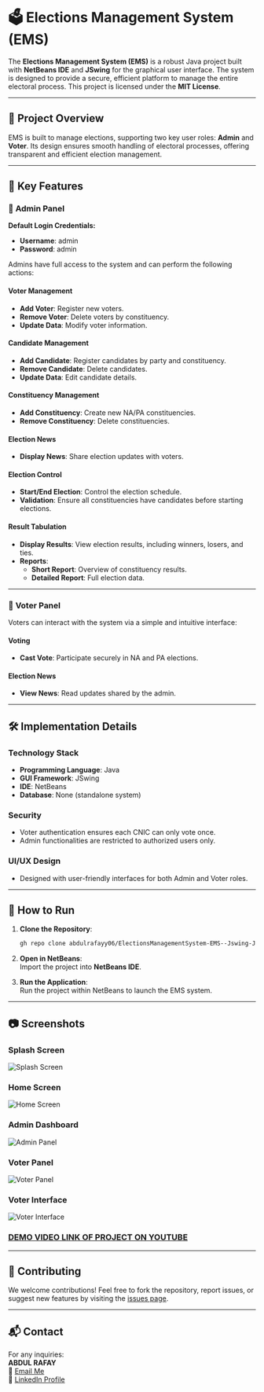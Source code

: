 # 🗳️ Elections Management System (EMS)  

The **Elections Management System (EMS)** is a robust Java project built with **NetBeans IDE** and **JSwing** for the graphical user interface. The system is designed to provide a secure, efficient platform to manage the entire electoral process. This project is licensed under the **MIT License**.

---

## 🚀 Project Overview

EMS is built to manage elections, supporting two key user roles: **Admin** and **Voter**. Its design ensures smooth handling of electoral processes, offering transparent and efficient election management.

---

## 🌟 Key Features

### 🔑 **Admin Panel**  

**Default Login Credentials:**  
- **Username**: admin  
- **Password**: admin  

Admins have full access to the system and can perform the following actions:  

#### **Voter Management**  
- **Add Voter**: Register new voters.  
- **Remove Voter**: Delete voters by constituency.  
- **Update Data**: Modify voter information.

#### **Candidate Management**  
- **Add Candidate**: Register candidates by party and constituency.  
- **Remove Candidate**: Delete candidates.  
- **Update Data**: Edit candidate details.  

#### **Constituency Management**  
- **Add Constituency**: Create new NA/PA constituencies.  
- **Remove Constituency**: Delete constituencies.  

#### **Election News**  
- **Display News**: Share election updates with voters.

#### **Election Control**  
- **Start/End Election**: Control the election schedule.  
- **Validation**: Ensure all constituencies have candidates before starting elections.

#### **Result Tabulation**  
- **Display Results**: View election results, including winners, losers, and ties.  
- **Reports**:  
  - **Short Report**: Overview of constituency results.  
  - **Detailed Report**: Full election data.

---

### 👥 **Voter Panel**  
Voters can interact with the system via a simple and intuitive interface:  

#### **Voting**  
- **Cast Vote**: Participate securely in NA and PA elections.

#### **Election News**  
- **View News**: Read updates shared by the admin.

---

## 🛠️ Implementation Details  

### **Technology Stack**  
- **Programming Language**: Java  
- **GUI Framework**: JSwing  
- **IDE**: NetBeans  
- **Database**: None (standalone system)

### **Security**  
- Voter authentication ensures each CNIC can only vote once.  
- Admin functionalities are restricted to authorized users only.

### **UI/UX Design**  
- Designed with user-friendly interfaces for both Admin and Voter roles.

---

## 📝 How to Run  

1. **Clone the Repository**:  
   ```bash
   gh repo clone abdulrafayy06/ElectionsManagementSystem-EMS--Jswing-Java-Netbeans
   ```

2. **Open in NetBeans**:  
   Import the project into **NetBeans IDE**.

3. **Run the Application**:  
   Run the project within NetBeans to launch the EMS system.

---

## 📷 Screenshots  

### **Splash Screen**  
![Splash Screen](https://github.com/user-attachments/assets/333c462c-d414-46d1-b869-c3a6df57d9c9)

### **Home Screen**  
![Home Screen](https://github.com/user-attachments/assets/ff8762e1-0642-4188-94f3-b6a13477cce0)

### **Admin Dashboard**  
![Admin Panel](https://github.com/user-attachments/assets/09ba4555-f815-495d-9910-2e46d3a68bec)

### **Voter Panel**  
![Voter Panel](https://github.com/user-attachments/assets/c013f40b-4a8b-46b8-99ae-2aaab2f5a281) 

### **Voter Interface**  
![Voter Interface](https://github.com/user-attachments/assets/8a16f3d3-689c-4f21-8769-e02c52003c52)

### [DEMO VIDEO LINK OF PROJECT ON YOUTUBE](https://youtu.be/wXS2iXzymF8?si=KHnCjCsF8sLZNNXn)

---

## 🤝 Contributing  

We welcome contributions! Feel free to fork the repository, report issues, or suggest new features by visiting the [issues page](https://github.com/abdulrafayy06/ElectionsManagementSystem-EMS--Jswing-Java-Netbeans/issues).  

---

## 📬 Contact  

For any inquiries:  
**ABDUL RAFAY**  
📧 [Email Me](mailto:lifewithabdulrafay@gmail.com)  
🔗 [LinkedIn Profile](https://www.linkedin.com/in/aabdulrafay/)  
